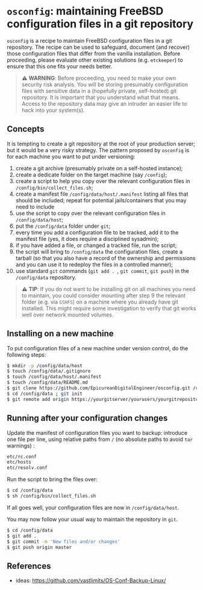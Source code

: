 # `osconfig`: maintaining FreeBSD configuration files in a git repository

`osconfig` is a recipe to maintain FreeBSD configuration files in a git repository. The recipe can be used to safeguard, document (and recover) those configuration files that differ from the vanilla installation. Before proceeding, please evaluate
other existing solutions (e.g. `etckeeper`) to ensure that this one fits your needs better.

> :warning: **WARNING**: Before proceeding, you need to make your own security risk analysis. You will be storing presumably configuration files
 with sensitive data in a (hopefully private, self-hosted) git repository. It is important that you understand what that means. Access to the repository data may give an intruder an easier life to hack into your system(s).

## Concepts

It is tempting to create a git repository at the root of your production server; but it would be a very risky strategy. The
pattern proposed by `osconfig` is for each machine you want to put under versioning:

  1. create a git archive (presumably private on a self-hosted instance);
  2. create a dedicate folder on the target machine (say `/config`);
  3. create a script to help you copy over the relevant configuration files in `/config/bin/collect_files.sh`;
  4. create a manifest file `/config/data/host/.manifest` listing all files that should be included; repeat for potential jails/containers that you may need to include
  5. use the script to copy over the relevant configuration files in `/config/data/host`;
  6. put the `/config/data` folder under `git`;
  7. every time you add a configuration file to be tracked, add it to the manifest file (yes, it does require a disciplined sysadmin);
  8. if you have added a file, or changed a tracked file, run the script;
  9. the script will bring to `/config/data` the configuration files, create a tarball (so that you also have a record of the
     ownership and permissions and you can use it to redeploy the files in a controlled manner);
  10. use standard `git` commands (`git add . `, `git commit`, `git push`) in the `/config/data` repository.

> :warning: **TIP**: If you do not want to be installing git on all machines you need to maintain, you could consider mounting after step 9 the relevant folder (e.g. via `SSHFS`) on a machine where you already have git installed. This might require some investigation to verify that git works well over network mounted volumes.

## Installing on a new machine

To put configuration files of a new machine under version control, do the following steps:

``` bash
$ mkdir -p /config/data/host
$ touch /config/data/.gitignore
$ touch /config/data/host/.manifest
$ touch /config/data/README.md
$ git clone https://github.com/EpicureanDigitalEngineer/osconfig.git /config/bin
$ cd /config/data ; git init
$ git remote add origin https://yourgitserver/yourusers/yourgitrepository.git
```

## Running after your configuration changes

Update the manifest of configuration files you want to backup: introduce one file per line, using relative paths from `/` (no absolute paths to avoid `tar` warnings) :

``` bash
etc/rc.conf
etc/hosts
etc/resolv.conf
```

Run the script to bring the files over:

``` bash
$ cd /config/data
$ sh /config/bin/collect_files.sh
```

If all goes well, your configuration files are now in `/config/data/host`.

You may now follow your usual way to maintain the repository in `git`.


``` bash
$ cd /config/data
$ git add .
$ git commit -m 'New files and/or changes'
$ git push origin master
```

## References

- ideas: https://github.com/vastlimits/OS-Conf-Backup-Linux/


